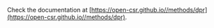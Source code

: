 Check the documentation at [https://open-csr.github.io//methods/dpr](https://open-csr.github.io//methods/dpr).
